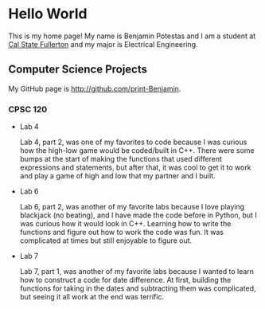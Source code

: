 # Hello World

This is my home page! My name is Benjamin Potestas and I am a student at [Cal State Fullerton](http://www.fullerton.edu/) and my major is Electrical Engineering.

## Computer Science Projects

My GitHub page is http://github.com/print-Benjamin.

### CPSC 120

* Lab 4

    Lab 4, part 2, was one of my favorites to code because I was curious how the high-low game would be coded/built in C++. There were some bumps at the start of making the functions that used different expressions and statements, but after that, it was cool to get it to work and play a game of high and low that my partner and I built.

* Lab 6

    Lab 6, part 2, was another of my favorite labs because I love playing blackjack (no beating), and I have made the code before in Python, but I was curious how it would look in C++. Learning how to write the functions and figure out how to work the code was fun.  It was complicated at times but still enjoyable to figure out.

* Lab 7

    Lab 7, part 1, was another of my favorite labs because I wanted to learn how to construct a code for date difference.  At first, building the functions for taking in the dates and subtracting them was complicated, but seeing it all work at the end was terrific.
